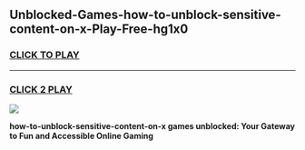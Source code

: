 
## Unblocked-Games-how-to-unblock-sensitive-content-on-x-Play-Free-hg1x0
<h3>
<a href="https://premium76.site?title=how-to-unblock-sensitive-content-on-x&ref=18A1">CLICK TO PLAY</a></h3>
<hr>

<h3>
<a href="https://premium76.site?title=how-to-unblock-sensitive-content-on-x&ref=18A1">CLICK 2 PLAY</a>
  
</h3>

<a href="https://premium76.site?title=how-to-unblock-sensitive-content-on-x&ref=18A1"><img src="https://clearcache.store/games.png"></a>


**how-to-unblock-sensitive-content-on-x games unblocked: Your Gateway to Fun and Accessible Online Gaming**
